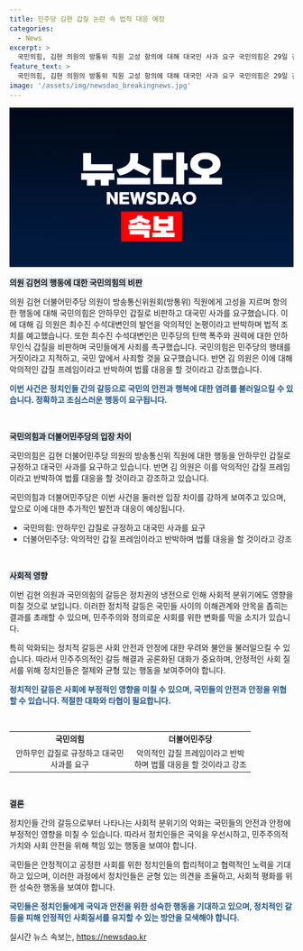 ```yaml
---
title: 민주당 김현 갑질 논란 속 법적 대응 예정
categories:
  - News
excerpt: >
  국민의힘, 김현 의원의 방통위 직원 고성 항의에 대해 대국민 사과 요구 국민의힘은 29일 김현 더불어민주당 의원의 방송통신위원회(방통위) 직원에게 고성을 지르며 항의한 것을 안하무인 갑질이라 비판하며 대국민 사과를 요구했다. 김 의원은 악의적인 논평이라고 반박하며 법적 조치를 예고했고, 최수진 수석대변인은 김 의원의 행태를 행패 수준으로 지적하며 국민들에게 사죄를 요구했다. 김 의원은 상황에 대해 반박하며 법률 대응을 강조했다.
feature_text: >
  국민의힘, 김현 의원의 방통위 직원 고성 항의에 대해 대국민 사과 요구 국민의힘은 29일 김현 더불어민주당 의원의 방송통신위원회(방통위) 직원에게 고성을 지르며 항의한 것을 안하무인 갑질이라 비판하며 대국민 사과를 요구했다. 김 의원은 악의적인 논평이라고 반박하며 법적 조치를 예고했고, 최수진 수석대변인은 김 의원의 행태를 행패 수준으로 지적하며 국민들에게 사죄를 요구했다. 김 의원은 상황에 대해 반박하며 법률 대응을 강조했다.
image: '/assets/img/newsdao_breakingnews.jpg'
---
```


<p><img src="/assets/img/newsdao_breakingnews.jpg" alt="implanttips 속보" /></p>

<p><b><span style="background-color: #21538527;">의원 김현의 행동에 대한 국민의힘의 비판</span></b></p>

<p>의원 김현 더불어민주당 의원이 방송통신위원회(방통위) 직원에게 고성을 지르며 항의한 행동에 대해 국민의힘은 안하무인 갑질로 비판하고 대국민 사과를 요구했습니다. 이에 대해 김 의원은 최수진 수석대변인의 발언을 악의적인 논평이라고 반박하며 법적 조치를 예고했습니다. 또한 최수진 수석대변인은 민주당의 탄핵 폭주와 권력에 대한 안하무인식 갑질을 비판하며 국민들에게 사죄를 촉구했습니다. 국민의힘은 민주당의 행태를 거짓이라고 지적하고, 국민 앞에서 사죄할 것을 요구했습니다. 반면 김 의원은 이에 대해 악의적인 갑질 프레임이라고 반박하여 법률 대응을 할 것이라고 강조했습니다.</p>

<p><b><span style="color: #1a5490;">이번 사건은 정치인들 간의 갈등으로 국민의 안전과 행복에 대한 염려를 불러일으킬 수 있습니다. 정확하고 조심스러운 행동이 요구됩니다.</span></b></p>

<p data-ke-size="size16">&nbsp;</p>

<p><b><span style="background-color: #21538527;">국민의힘과 더불어민주당의 입장 차이</span></b></p>

<p>국민의힘은 김현 더불어민주당 의원의 방송통신위 직원에 대한 행동을 안하무인 갑질로 규정하고 대국민 사과를 요구하고 있습니다. 반면 김 의원은 이를 악의적인 갑질 프레임이라고 반박하여 법률 대응을 할 것이라고 강조하고 있습니다.</p>

<p>국민의힘과 더불어민주당은 이번 사건을 둘러싼 입장 차이를 강하게 보여주고 있으며, 앞으로 이에 대한 추가적인 발전과 대응이 예상됩니다.</p>

<ul>
  <li>국민의힘: 안하무인 갑질로 규정하고 대국민 사과를 요구</li>
  <li>더불어민주당: 악의적인 갑질 프레임이라고 반박하며 법률 대응을 할 것이라고 강조</li>
</ul>

<p data-ke-size="size16">&nbsp;</p>

<p><b><span style="background-color: #21538527;">사회적 영향</span></b></p>

<p>이번 김현 의원과 국민의힘의 갈등은 정치권의 냉전으로 인해 사회적 분위기에도 영향을 미칠 것으로 보입니다. 이러한 정치적 갈등은 국민들 사이의 이해관계와 안목을 좁히는 결과를 초래할 수 있으며, 민주주의와 정의로운 사회를 위한 변화를 막을 소지가 있습니다.</p>

<p>특히 악화되는 정치적 갈등은 사회 안전과 안정에 대한 우려와 불안을 불러일으킬 수 있습니다. 따라서 민주주의적인 갈등 해결과 공론화된 대화가 중요하며, 안정적인 사회 질서를 위해 정치인들은 절제와 균형 있는 행동을 보여주어야 합니다.</p>

<p><b><span style="color: #1a5490;">정치적인 갈등은 사회에 부정적인 영향을 미칠 수 있으며, 국민들의 안전과 안정을 위협할 수 있습니다. 적절한 대화와 타협이 필요합니다.</span></b></p>

<p data-ke-size="size16">&nbsp;</p>

<table>
  <tbody>
    <tr>
      <td style="text-align: center; width: 200px; height: 15px;"><b>국민의힘</b></td>
      <td style="text-align: center; width: 200px; height: 15px;"><b>더불어민주당</b></td>
    </tr>
    <tr>
      <td style="text-align: center; height: 15px;">안하무인 갑질로 규정하고 대국민 사과를 요구</td>
      <td style="text-align: center; height: 15px;">악의적인 갑질 프레임이라고 반박하며 법률 대응을 할 것이라고 강조</td>
    </tr>
  </tbody>
</table>

<p data-ke-size="size16">&nbsp;</p>

<p><b><span style="background-color: #21538527;">결론</span></b></p>

<p>정치인들 간의 갈등으로부터 나타나는 사회적 분위기의 악화는 국민들의 안전과 안정에 부정적인 영향을 미칠 수 있습니다. 따라서 정치인들은 국익을 우선시하고, 민주주의적 가치와 사회 안전을 위해 책임 있는 행동을 보여야 합니다.</p>

<p>국민들은 안정적이고 공정한 사회를 위한 정치인들의 합리적이고 협력적인 노력을 기대하고 있으며, 이러한 과정에서 정치인들은 균형 있는 의견을 조율하고, 사회적 평화를 위한 성숙한 행동을 보여야 합니다.</p>

<p><b><span style="color: #1a5490;">국민들은 정치인들에게 국익과 안전을 위한 성숙한 행동을 기대하고 있으며, 정치적인 갈등을 피해 안정적인 사회질서를 유지할 수 있는 방안을 모색해야 합니다.</span></b></p>
실시간 뉴스 속보는, <a href="https://newsdao.kr" rel="dofollow">https://newsdao.kr</a>


